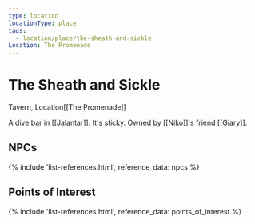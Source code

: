 ```yaml
---
type: location
locationType: place
tags:
  - location/place/the-sheath-and-sickle
Location: The Promenade
---
```


# The Sheath and Sickle
Tavern, <span class="dataview inline-field"><span class="inline-field-key">Location</span><span class="inline-field-value">[[The Promenade]]</span></span>

A dive bar in [[Jalantar]]. It's sticky. Owned by [[Niko]]'s friend [[Giary]].


## NPCs
{% include 'list-references.html', reference_data: npcs %}

## Points of Interest
{% include 'list-references.html', reference_data: points_of_interest %}

